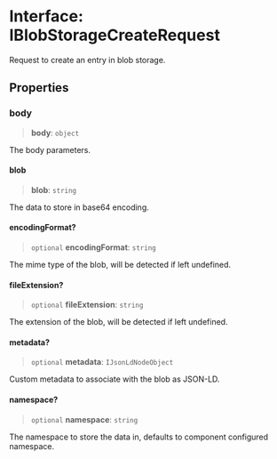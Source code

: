 # Interface: IBlobStorageCreateRequest

Request to create an entry in blob storage.

## Properties

### body

> **body**: `object`

The body parameters.

#### blob

> **blob**: `string`

The data to store in base64 encoding.

#### encodingFormat?

> `optional` **encodingFormat**: `string`

The mime type of the blob, will be detected if left undefined.

#### fileExtension?

> `optional` **fileExtension**: `string`

The extension of the blob, will be detected if left undefined.

#### metadata?

> `optional` **metadata**: `IJsonLdNodeObject`

Custom metadata to associate with the blob as JSON-LD.

#### namespace?

> `optional` **namespace**: `string`

The namespace to store the data in, defaults to component configured namespace.
